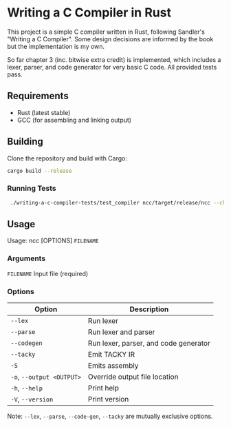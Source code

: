 # Writing a C Compiler in Rust

This project is a simple C compiler written in Rust, following Sandler's "Writing a C Compiler".
Some design decisions are informed by the book but the implementation is my own.

So far chapter 3 (inc. bitwise extra credit) is implemented, which includes a lexer, parser, and code generator for very basic C code.
All provided tests pass.

## Requirements

- Rust (latest stable)
- GCC (for assembling and linking output)

## Building

Clone the repository and build with Cargo:

```sh
cargo build --release
```

### Running Tests
```sh
 ./writing-a-c-compiler-tests/test_compiler ncc/target/release/ncc --chapter 3 --bitwise
```

## Usage

Usage: ncc [OPTIONS] `FILENAME`

### Arguments
`FILENAME` Input file (required)

### Options
| Option                    | Description                           |
|---------------------------|---------------------------------------|
| `--lex`                   | Run lexer                             |
| `--parse`                 | Run lexer and parser                  |
| `--codegen`               | Run lexer, parser, and code generator |
| `--tacky`                 | Emit TACKY IR                         |
| `-S`                      | Emits assembly                        |
| `-o`, `--output <OUTPUT>` | Override output file location         |
| `-h`, `--help`            | Print help                            |
| `-V`, `--version`         | Print version                         |


Note: `--lex`, `--parse`, `--code-gen`, `--tacky` are mutually exclusive options.

